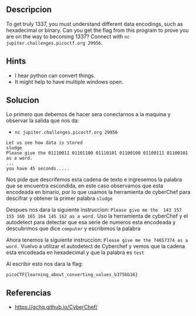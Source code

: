 ## Descripcion
To get truly 1337, you must understand different data encodings, such as hexadecimal or binary. Can you get the flag from this program to prove you are on the way to becoming 1337? Connect with `nc jupiter.challenges.picoctf.org 29956`.

## Hints
- I hear python can convert things.
- It might help to have multiple windows open.

## Solucion

Lo primero que debemos de hacer sera conectarnos a la maquina y observar la salida que nos da:
- `nc jupiter.challenges.picoctf.org 29956`
```
Let us see how data is stored
sludge
Please give the 01110011 01101100 01110101 01100100 01100111 01100101 as a word.
...
you have 45 seconds.....

```
Nos pide que descrifemos esta cadena de texto e ingresemos la palabra que se encuentra escondida, en este caso observamos que esta encodeada en binario, por lo que usamos la herramienta de cyberChef para descifrar y obtener la primer palabra `sludge`

Despues nos dara la siguiente instruccion: `Please give me the  143 157 155 160 165 164 145 162 as a word.`
Uso la herramienta de cyberChef y el autodetect para detectar que esa serie de numeros esta encodeada y descubrimos que dice `computer` y escribimos la palabra

Ahora tenemos la siguiente instruccion:
`Please give me the 74657374 as a word.`
	Vuelvo a utilizar el autodetect de Cyberchef y vemos que la cadena esta encodeada en hexadecimal y que la palabra es `test`

Al escribir esto nos dara la flag:
```
picoCTF{learning_about_converting_values_b375bb16}

```

## Referencias
- https://gchq.github.io/CyberChef/
